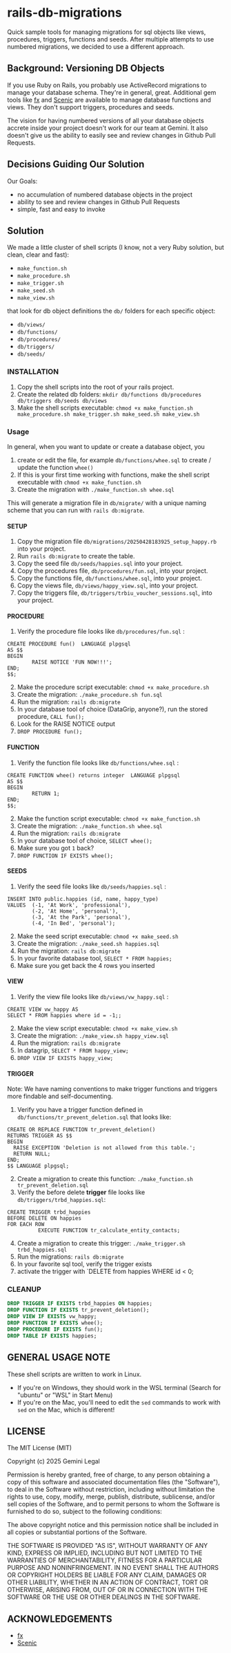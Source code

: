 # rails-db-migrations

Quick sample tools for managing migrations for sql objects like views, procedures, triggers, functions and seeds.
After multiple attempts to use numbered migrations, we decided to use a different approach.

## Background: Versioning DB Objects

If you use Ruby on Rails, you probably use ActiveRecord migrations to manage your database schema. They're in general, great.
Additional gem tools like [fx](https://github.com/teoljungberg/fx) and [Scenic](https://github.com/scenic-views/scenic) are available to manage database functions and views. They don't support triggers, procedures and seeds.

The vision for having numbered versions of all your database objects accrete inside your project doesn't work for our team at Gemini. It also doesn't give us the ability to easily see and review changes in Github Pull Requests.

## Decisions Guiding Our Solution

Our Goals:

- no accumulation of numbered database objects in the project
- ability to see and review changes in Github Pull Requests
- simple, fast and easy to invoke

## Solution

We made a little cluster of shell scripts (I know, not a very Ruby solution, but clean, clear and fast):

- `make_function.sh`
- `make_procedure.sh`
- `make_trigger.sh`
- `make_seed.sh`
- `make_view.sh`

that look for db object definitions the `db/` folders for each specific object:

- `db/views/`
- `db/functions/`
- `db/procedures/`
- `db/triggers/`
- `db/seeds/`

### INSTALLATION

1. Copy the shell scripts into the root of your rails project.
2. Create the related db folders: `mkdir db/functions db/procedures db/triggers db/seeds db/views`
3. Make the shell scripts executable: `chmod +x make_function.sh make_procedure.sh make_trigger.sh make_seed.sh make_view.sh`

### Usage

In general, when you want to update or create a database object, you

1. create or edit the file, for example `db/functions/whee.sql` to create / update the function `whee()`
2. If this is your first time working with functions, make the shell script executable with `chmod +x make_function.sh`
3. Create the migration with `./make_function.sh whee.sql`

This will generate a migration file in `db/migrate/` with a unique naming scheme that you can run with `rails db:migrate`.

#### SETUP

1. Copy the migration file `db/migrations/20250428183925_setup_happy.rb` into your project.
2. Run `rails db:migrate` to create the table.
3. Copy the seed file `db/seeds/happies.sql` into your project.
4. Copy the procedures file, `db/procedures/fun.sql`, into your project.
5. Copy the functions file, `db/functions/whee.sql`, into your project.
6. Copy the views file, `db/views/happy_view.sql`, into your project.
7. Copy the triggers file, `db/triggers/trbiu_voucher_sessions.sql`, into your project.

#### PROCEDURE

1. Verify the procedure file looks like `db/procedures/fun.sql` :

```
CREATE PROCEDURE fun()  LANGUAGE plpgsql
AS $$
BEGIN
		RAISE NOTICE 'FUN NOW!!!';
END;
$$;
```

2. Make the procedure script executable: `chmod +x make_procedure.sh`
3. Create the migration: `./make_procedure.sh fun.sql`
4. Run the migration: `rails db:migrate`
5. In your database tool of choice (DataGrip, anyone?), run the stored procedure, `CALL fun();`
6. Look for the RAISE NOTICE output
7. `DROP PROCEDURE fun();`

#### FUNCTION

1. Verify the function file looks like `db/functions/whee.sql` :

```
CREATE FUNCTION whee() returns integer  LANGUAGE plpgsql
AS $$
BEGIN
		RETURN 1;
END;
$$;
```

2. Make the function script executable: `chmod +x make_function.sh`
3. Create the migration: `./make_function.sh whee.sql`
4. Run the migration: `rails db:migrate`
5. In your database tool of choice, `SELECT whee();`
6. Make sure you got `1` back?
7. `DROP FUNCTION IF EXISTS whee();`

#### SEEDS

1. Verify the seed file looks like `db/seeds/happies.sql` :

```
INSERT INTO public.happies (id, name, happy_type)
VALUES  (-1, 'At Work', 'professional'),
        (-2, 'At Home', 'personal'),
        (-3, 'At the Park', 'personal'),
        (-4, 'In Bed', 'personal');
```

2. Make the seed script executable: `chmod +x make_seed.sh`
3. Create the migration: `./make_seed.sh happies.sql`
4. Run the migration: `rails db:migrate`
5. In your favorite database tool, `SELECT * FROM happies;`
6. Make sure you get back the 4 rows you inserted

#### VIEW

1. Verify the view file looks like `db/views/vw_happy.sql` :

```
CREATE VIEW vw_happy AS
SELECT * FROM happies where id = -1;;
```

2. Make the view script executable: `chmod +x make_view.sh`
3. Create the migration: `./make_view.sh happy_view.sql`
4. Run the migration: `rails db:migrate`
5. In datagrip, `SELECT * FROM happy_view;`
6. `DROP VIEW IF EXISTS happy_view;`

#### TRIGGER

Note: We have naming conventions to make trigger functions and triggers more findable and self-documenting.

1. Verify you have a trigger function defined in `db/functions/tr_prevent_deletion.sql` that looks like:

```
CREATE OR REPLACE FUNCTION tr_prevent_deletion()
RETURNS TRIGGER AS $$
BEGIN
  RAISE EXCEPTION 'Deletion is not allowed from this table.';
  RETURN NULL;
END;
$$ LANGUAGE plpgsql;
```

2. Create a migration to create this function: `./make_function.sh tr_prevent_deletion.sql`
3. Verify the before delete **trigger** file looks like `db/triggers/trbd_happies.sql`:

```
CREATE TRIGGER trbd_happies
BEFORE DELETE ON happies
FOR EACH ROW
          EXECUTE FUNCTION tr_calculate_entity_contacts;
```

4. Create a migration to create this trigger: `./make_trigger.sh trbd_happies.sql`
5. Run the migrations: `rails db:migrate`
6. In your favorite sql tool, verify the trigger exists
7. activate the trigger with `DELETE from happies WHERE id < 0;

### CLEANUP

```SQL
DROP TRIGGER IF EXISTS trbd_happies ON happies;
DROP FUNCTION IF EXISTS tr_prevent_deletion();
DROP VIEW IF EXISTS vw_happy;
DROP FUNCTION IF EXISTS whee();
DROP PROCEDURE IF EXISTS fun();
DROP TABLE IF EXISTS happies;
```

## GENERAL USAGE NOTE

These shell scripts are written to work in Linux.

- If you're on Windows, they should work in the WSL terminal (Search for "ubuntu" or "WSL" in Start Menu)
- If you're on the Mac, you'll need to edit the `sed` commands to work with `sed` on the Mac, which is different!

## LICENSE

The MIT License (MIT)

Copyright (c) 2025 Gemini Legal

Permission is hereby granted, free of charge, to any person obtaining a copy
of this software and associated documentation files (the "Software"), to deal
in the Software without restriction, including without limitation the rights
to use, copy, modify, merge, publish, distribute, sublicense, and/or sell
copies of the Software, and to permit persons to whom the Software is
furnished to do so, subject to the following conditions:

The above copyright notice and this permission notice shall be included in all
copies or substantial portions of the Software.

THE SOFTWARE IS PROVIDED "AS IS", WITHOUT WARRANTY OF ANY KIND, EXPRESS OR
IMPLIED, INCLUDING BUT NOT LIMITED TO THE WARRANTIES OF MERCHANTABILITY,
FITNESS FOR A PARTICULAR PURPOSE AND NONINFRINGEMENT. IN NO EVENT SHALL THE
AUTHORS OR COPYRIGHT HOLDERS BE LIABLE FOR ANY CLAIM, DAMAGES OR OTHER
LIABILITY, WHETHER IN AN ACTION OF CONTRACT, TORT OR OTHERWISE, ARISING FROM,
OUT OF OR IN CONNECTION WITH THE SOFTWARE OR THE USE OR OTHER DEALINGS IN THE
SOFTWARE.

## ACKNOWLEDGEMENTS

- [fx](https://github.com/teoljungberg/fx)
- [Scenic](https://github.com/scenic-views/scenic)
